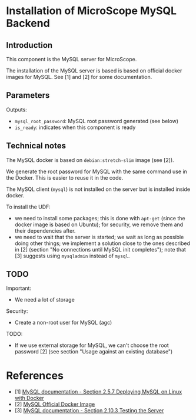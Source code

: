 # Installation of MicroScope MySQL Backend

## Introduction

This component is the MySQL server for MicroScope.

The installation of the MySQL server is based is based on official docker images for MySQL.
See [1] and [2] for some documentation.

## Parameters

Outputs:
  - `mysql_root_password`: MySQL root password generated (see below)
  - `is_ready`: indicates when this component is ready

## Technical notes

The MySQL docker is based on `debian:stretch-slim` image (see [2]).

We generate the root password for MySQL with the same command use in the Docker.
This is easier to reuse it in the code.

The MySQL client (`mysql`) is not installed on the server but is installed inside docker.

To install the UDF:
* we need to install some packages; this is done with `apt-get` (since the docker image is based on Ubuntu);
  for security, we remove them and their dependencies after.
* we need to wait that the server is started; we wait as long as possible doing other things;
  we implement a solution close to the ones described in [2] (section "No connections until MySQL init completes");
  note that [3] suggests using `mysqladmin` instead of `mysql`.

## TODO

Important:
* We need a lot of storage

Security:
* Create a non-root user for MySQL (agc)

TODO:
* If we use external storage for MySQL, we can't choose the root password [2] (see section "Usage against an existing database")

# References

* [1] [MySQL documentation - Section 2.5.7 Deploying MySQL on Linux with Docker](https://dev.mysql.com/doc/refman/5.7/en/linux-installation-docker.html)
* [2] [MySQL Official Docker Image](https://hub.docker.com/_/mysql/)
* [3] [MySQL documentation - Section 2.10.3 Testing the Server](https://dev.mysql.com/doc/refman/5.7/en/testing-server.html)

